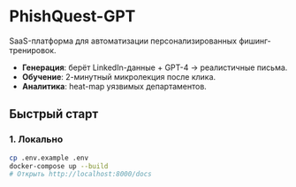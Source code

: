 # PhishQuest-GPT

SaaS-платформа для автоматизации персонализированных фишинг-тренировок.

- **Генерация**: берёт LinkedIn-данные + GPT-4 → реалистичные письма.  
- **Обучение**: 2-минутный микролекция после клика.  
- **Аналитика**: heat-map уязвимых департаментов.

## Быстрый старт

### 1. Локально
```bash
cp .env.example .env
docker-compose up --build
# Открыть http://localhost:8000/docs